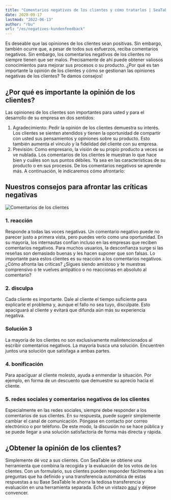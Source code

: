 ```yaml
---
title: "Comentarios negativos de los clientes y cómo tratarlos | SeaTable"
date: 2020-09-17
lastmod: "2022-06-13"
author: "rbu"
url: "/es/negatives-kundenfeedback"
---
```


Es deseable que las opiniones de los clientes sean positivas. Sin embargo, también ocurre que, a pesar de todos sus esfuerzos, reciba comentarios negativos. Sin embargo, los comentarios negativos de los clientes no siempre tienen que ser malos. Precisamente de ahí puede obtener valiosos conocimientos para mejorar sus procesos o su producto. ¿Por qué es tan importante la opinión de los clientes y cómo se gestionan las opiniones negativas de los clientes? Te damos consejos!

## ¿Por qué es importante la opinión de los clientes?

Las opiniones de los clientes son importantes para usted y para el desarrollo de su empresa en dos sentidos:

1. Agradecimiento: Pedir la opinión de los clientes demuestra su interés. Los clientes se sienten atendidos y tienen la oportunidad de compartir con usted sus pensamientos y opiniones sobre su producto. Esto también aumenta el vínculo y la fidelidad del cliente con su empresa.
2. Previsión: Como empresario, la visión de su propio producto a veces se ve nublada. Los comentarios de los clientes le muestran lo que hace bien y cuáles son sus puntos débiles. Ya sea en las características de su producto o en sus procesos. De los comentarios negativos se aprende más. A continuación, le indicaremos cómo afrontarlo:

## Nuestros consejos para afrontar las críticas negativas

![Comentarios de los clientes](https://seatable.de/wp-content/uploads/2020/09/dose-media-bU6JyhSI6zo-unsplash-scaled-1.jpg)

### 1\. reacción

Responde a todas las voces negativas. Un comentario negativo puede no parecer justo a primera vista, pero puedes verlo como una oportunidad. En su mayoría, los internautas confían incluso en las empresas que reciben comentarios negativos. Para muchos usuarios, la desconfianza surge si las reseñas son demasiado buenas y les hacen suponer que son falsas. Lo importante para estos clientes es su reacción a los comentarios negativos. ¿Cómo afronta las críticas? ¿Sigues siendo amistoso y te muestras comprensivo o te vuelves antipático o no reaccionas en absoluto al comentario?

### 2\. disculpa

Cada cliente es importante. Dale al cliente el tiempo suficiente para explicarle el problema y, aunque el fallo no sea tuyo, discúlpate. Esto apaciguará al cliente y evitará que difunda aún más su experiencia negativa.

### Solución 3

La mayoría de los clientes no son exclusivamente malintencionados al escribir comentarios negativos. La mayoría busca una solución. Encuentren juntos una solución que satisfaga a ambas partes.

### 4\. bonificación

Para apaciguar al cliente molesto, ayuda a enmendar la situación. Por ejemplo, en forma de un descuento que demuestre su aprecio hacia el cliente.

### 5\. redes sociales y comentarios negativos de los clientes

Especialmente en las redes sociales, siempre debe responder a los comentarios de sus clientes. En su respuesta, puede sugerir simplemente cambiar el canal de comunicación. Póngase en contacto por correo electrónico o por teléfono. De este modo, la discusión no se hace pública y se puede llegar a una solución satisfactoria de forma más directa y rápida.

## ¿Obtener la opinión de los clientes?

Simplemente dé voz a sus clientes. Con SeaTable se obtiene una herramienta que combina la recogida y la evaluación de los votos de los clientes. Con un formulario, sus clientes pueden responder fácilmente a las preguntas que ha definido y una transferencia automática de estas respuestas a su Base SeaTable le ahorra la tediosa transferencia y evaluación en una herramienta separada. Eche un vistazo [aquí](https://seatable.io/es/kundenfeedback-mit-seatable/) y déjese convencer.
